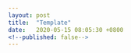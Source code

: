 ```yaml
---
layout: post
title:  "Template"
date:   2020-05-15 08:05:30 +0800
<!--published: false-->
---
```


<!--not sure if I want to write this or not, got a lot of existing posts already talked about this 的-->
<!--but then 我还是遇到 problem with deploying 的-->
<!--再看吧, but is it because I dont understand the commands? not necessarily-->
<!--再看吧-->

